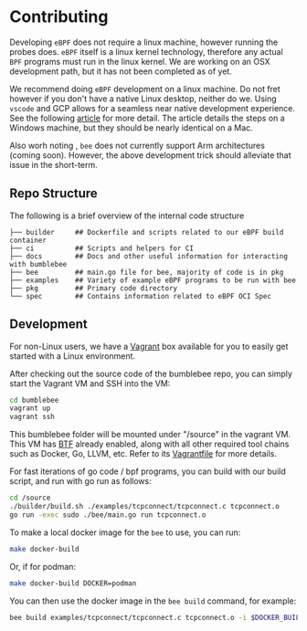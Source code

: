 # Contributing

Developing `eBPF` does not require a linux machine, however running the probes does. `eBPF` itself is a linux kernel technology, therefore any actual `BPF` programs must run in the linux kernel. We are working on an OSX development path, but it has not been completed as of yet.

We recommend doing `eBPF` development on a linux machine. Do not fret however if you don't have a native Linux desktop, neither do we. Using `vscode` and GCP allows for a seamless near native development experience. See the following [article](https://safwene-benaich.medium.com/developing-on-remote-vm-via-vscode-using-google-clouds-iap-6b6549f9270c) for more detail. The article details the steps on a Windows machine, but they should be nearly identical on a Mac. 

Also worh noting , `bee` does not currently support Arm architectures (coming soon). However, the above development trick should alleviate that issue in the short-term.

## Repo Structure

The following is a brief overview of the internal code structure

```.
├── builder     ## Dockerfile and scripts related to our eBPF build container
├── ci          ## Scripts and helpers for CI
├── docs        ## Docs and other useful information for interacting with bumblebee
├── bee         ## main.go file for bee, majority of code is in pkg
├── examples    ## Variety of example eBPF programs to be run with bee
├── pkg         ## Primary code directory
└── spec        ## Contains information related to eBPF OCI Spec
```
## Development

For non-Linux users, we have a [Vagrant](https://learn.hashicorp.com/tutorials/vagrant/getting-started-install) box available for you to easily get started with a Linux environment. 

After checking out the source code of the bumblebee repo, you can simply start the Vagrant VM and SSH into the VM:

```bash
cd bumblebee
vagrant up
vagrant ssh
```

This bumblebee folder will be mounted under "/source" in the vagrant VM. This VM has [BTF](https://www.kernel.org/doc/html/latest/bpf/btf.html) already enabled, along with all other required tool chains such as Docker, Go, LLVM, etc. Refer to its [Vagrantfile](/Vagrantfile) for more details.

For fast iterations of go code / bpf programs, you can build with our build script, and run with go run as follows:

```bash
cd /source
./builder/build.sh ./examples/tcpconnect/tcpconnect.c tcpconnect.o
go run -exec sudo ./bee/main.go run tcpconnect.o
```

To make a local docker image for the `bee` to use, you can run:

```bash
make docker-build
```

Or, if for podman:

```bash
make docker-build DOCKER=podman
```

You can then use the docker image in the `bee build` command, for example:

```bash
bee build examples/tcpconnect/tcpconnect.c tcpconnect.o -i $DOCKER_BUILT_IMAGE
```
